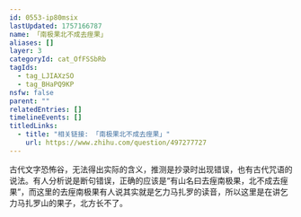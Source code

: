 ```yaml
---
id: 0553-ip80msix
lastUpdated: 1757166787
name: 「南极果北不成去痓果」
aliases: []
layer: 3
categoryId: cat_OfFSSbRb
tagIds:
  - tag_LJIAXzSO
  - tag_BHaPQ9KP
nsfw: false
parent: ""
relatedEntries: []
timelineEvents: []
titledLinks:
  - title: "相关链接: 「南极果北不成去痓果」"
    url: https://www.zhihu.com/question/497277727
---
```


古代文字恐怖谷，无法得出实际的含义，推测是抄录时出现错误，也有古代咒语的说法。有人分析说是断句错误，正确的应该是“有山名曰去痓南极果，北不成去痓果”，而这里的去痓南极果有人说其实就是乞力马扎罗的读音，所以这里是在讲乞力马扎罗山的果子，北方长不了。